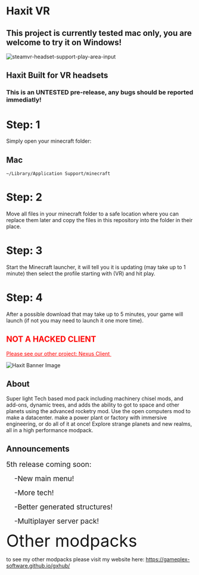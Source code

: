 # Haxit VR

## This project is currently tested mac only, you are welcome to try it on Windows!

![steamvr-headset-support-play-area-input](https://user-images.githubusercontent.com/34868944/147981170-0cb8c5a6-b21e-4211-8ce6-460a9d20c9ab.jpg)

## Haxit Built for VR headsets
### This is an UNTESTED pre-release, any bugs should be reported immediatly!



# Step: 1
Simply open your minecraft folder:

## Mac
  	~/Library/Application Support/minecraft
	
# Step: 2
 Move all files in your minecraft folder to a safe location where you can replace them later and copy the files in this repository into the folder in their place.
 
# Step: 3
 Start the Minecraft launcher, it will tell you it is updating (may take up to 1 minute) then select the profile starting with (VR) and hit play.
 
 # Step: 4
 After a possible download that may take up to 5 minutes, your game will launch (if not you may need to launch it one more time).

<h2><span style="color: #ff0000;">NOT A HACKED CLIENT</span></h2>
<p><span style="text-decoration: underline;"><span style="color: #ff0000; text-decoration: underline;">Please see our other project: Nexus Client&nbsp;</span></span></p>

<p><img src="https://gameplex-software.github.io/CDN/hosted/haxit/banner.png" alt="Haxit Banner Image" /></p>


<h2>About</h2>

<p>Super light Tech based mod pack including machinery chisel mods, and add-ons, dynamic trees, and adds the ability to got to space and other planets using the advanced rocketry mod. Use the open computers mod to make a datacenter. make a power plant or factory with immersive engineering, or do all of it at once! Explore strange planets and new realms, all in a high performance modpack.</p>


<h2>Announcements</h2>

<p><span style="font-size: 1.2rem;">5th release coming soon:</span></p>
<p><span style="font-size: 1.2rem;">&nbsp; &nbsp; -New main menu!</span></p>
<p><span style="font-size: 1.2rem;">&nbsp; &nbsp; -More tech!</span></p>
<p><span style="font-size: 1.2rem;">&nbsp; &nbsp; -Better generated structures!</span></p>
<p><span style="font-size: 1.2rem;">&nbsp; &nbsp; -Multiplayer server pack!</span></p>

<p><span style="font-size: 2.8rem; font-weight: 400;">Other modpacks</span></p>

<p>to see my other modpacks please visit my website here:&nbsp;<a href="https://gameplex-software.github.io/gxhub/">https://gameplex-software.github.io/gxhub/</a></p>

